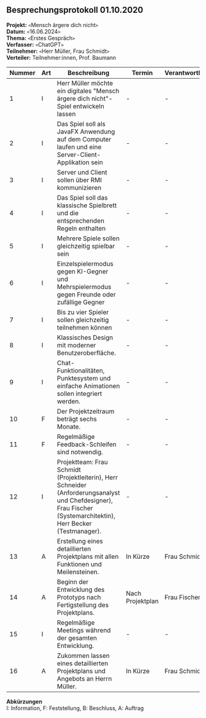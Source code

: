 
## Besprechungsprotokoll 01.10.2020 

**Projekt:** `<`Mensch ärgere dich nicht`>`  
**Datum:** `<`16.06.2024`>`  
**Thema:** `<`Erstes Gespräch`>`  
**Verfasser:** `<`ChatGPT`>`  
**Teilnehmer:** `<`Herr Müller, Frau Schmidt`>`  
**Verteiler:** Teilnehmer:innen, Prof. Baumann 

| Nummer | Art | Beschreibung | Termin | Verantwortlich
| --- | --- | ------------------------ | ------ | ------ |
| 1 | I | Herr Müller möchte ein digitales "Mensch ärgere dich nicht"-Spiel entwickeln lassen | - | - |
| 2 | I | Das Spiel soll als JavaFX Anwendung auf dem Computer laufen und eine Server-Client-Applikation sein | - | - |
| 3 | I | Server und Client sollen über RMI kommunizieren | - | - |
| 4 | I | Das Spiel soll das klassische Spielbrett und die entsprechenden Regeln enthalten | - | - |
| 5 | I | Mehrere Spiele sollen gleichzeitig spielbar sein | - | - |
| 6 | I | Einzelspielermodus gegen KI-Gegner und Mehrspielermodus gegen Freunde oder zufällige Gegner | - | - |
| 7 | I | Bis zu vier Spieler sollen gleichzeitig teilnehmen können | - | - |
| 8 | I | Klassisches Design mit moderner Benutzeroberfläche. | - | - |
| 9 | I | Chat-Funktionalitäten, Punktesystem und einfache Animationen sollen integriert werden. | - | - |
| 10 | F | Der Projektzeitraum beträgt sechs Monate. | - | - |
| 11 | F | Regelmäßige Feedback-Schleifen sind notwendig. | - | - |
| 12 | I | Projektteam: Frau Schmidt (Projektleiterin), Herr Schneider (Anforderungsanalyst und Chefdesigner), Frau Fischer (Systemarchitektin), Herr Becker (Testmanager). | - | - |
| 13 | A | Erstellung eines detaillierten Projektplans mit allen Funktionen und Meilensteinen. | In Kürze | Frau Schmidt |
| 14 | A | Beginn der Entwicklung des Prototyps nach Fertigstellung des Projektplans. | Nach Projektplan | Frau Fischer |
| 15 | I | Regelmäßige Meetings während der gesamten Entwicklung. | - | - |
| 16 | A | Zukommen lassen eines detaillierten Projektplans und Angebots an Herrn Müller. | In Kürze | Frau Schmidt |


**Abkürzungen**  
I: Information, F: Feststellung, B: Beschluss, A: Auftrag
